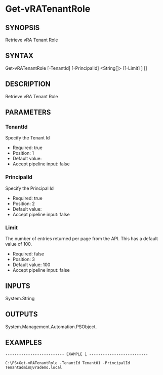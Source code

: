 # Get-vRATenantRole

## SYNOPSIS
    
Retrieve vRA Tenant Role

## SYNTAX
 Get-vRATenantRole [-TenantId] <String> [-PrincipalId] <String[]> [[-Limit] <String>] [<CommonParameters>]    

## DESCRIPTION

Retrieve vRA Tenant Role

## PARAMETERS


### TenantId

Specify the Tenant Id

* Required: true
* Position: 1
* Default value: 
* Accept pipeline input: false

### PrincipalId

Specify the Principal Id

* Required: true
* Position: 2
* Default value: 
* Accept pipeline input: false

### Limit

The number of entries returned per page from the API. This has a default value of 100.

* Required: false
* Position: 3
* Default value: 100
* Accept pipeline input: false

## INPUTS

System.String

## OUTPUTS

System.Management.Automation.PSObject.

## EXAMPLES
```
-------------------------- EXAMPLE 1 --------------------------

C:\PS>Get-vRATenantRole -TenantId Tenant01 -PrincipalId Tenantadmin@vrademo.local
```

